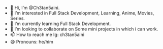 - 👋 Hi, I’m @Ch3tan5aini.
- 👀 I’m interested in Full Stack Development, Learning, Anime, Movies, Series.
- 🌱 I’m currently learning Full Stack Development.
- 💞️ I’m looking to collaborate on Some mini projects in which i can work.
- 📫 How to reach me Ig: ch3tan5aini
- 😄 Pronouns: he/him

